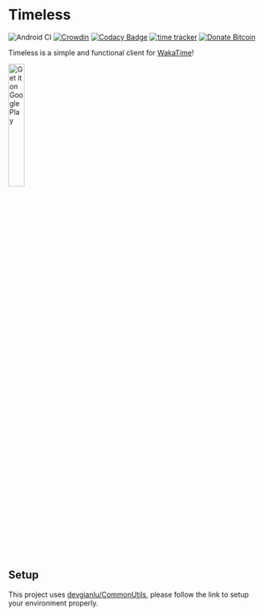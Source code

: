 # Timeless
![Android CI](https://github.com/devgianlu/Timeless/workflows/Android%20CI/badge.svg?branch=master)
[![Crowdin](https://badges.crowdin.net/timeless/localized.svg)](https://crowdin.com/project/timeless)
[![Codacy Badge](https://app.codacy.com/project/badge/Grade/8ad3843456fe4f22b30358b2c73d3fc3)](https://www.codacy.com/gh/devgianlu/Timeless/dashboard?utm_source=github.com&amp;utm_medium=referral&amp;utm_content=devgianlu/Timeless&amp;utm_campaign=Badge_Grade)
[![time tracker](https://wakatime.com/badge/github/devgianlu/Timeless.svg)](https://wakatime.com/badge/github/devgianlu/Timeless)
[![Donate Bitcoin](https://img.shields.io/badge/donate-bitcoin-orange.svg)](https://gianlu.xyz/donate/)

Timeless is a simple and functional client for [WakaTime](https://wakatime.com/)!

<a href='https://play.google.com/store/apps/details?id=com.gianlu.timeless&pcampaignid=MKT-Other-global-all-co-prtnr-py-PartBadge-Mar2515-1'><img alt='Get it on Google Play' src='https://play.google.com/intl/en_us/badges/images/generic/en_badge_web_generic.png' width='25%' /></a>

## Setup
This project uses [devgianlu/CommonUtils](https://github.com/devgianlu/CommonUtils), please follow the link to setup your environment properly.
